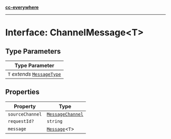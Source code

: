 [**cc-everywhere**](../../../../../index.md)

***

# Interface: ChannelMessage<T\>

## Type Parameters

| Type Parameter |
| ------ |
| `T` *extends* [`MessageType`](../../message-types/enumerations/message-type.md) |

## Properties

| Property | Type |
| ------ | ------ |
| `sourceChannel` | [`MessageChannel`](../../channel-messenger-types/enumerations/message-channel.md) |
| `requestId?` | `string` |
| `message` | [`Message`](../../message-types/type-aliases/message.md)<`T`\> |

